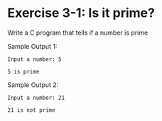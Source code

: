 # Exercise 3-1: Is it prime?

Write a C program that tells if a number is prime

Sample Output 1:

```
Input a number: 5

5 is prime

```

Sample Output 2:

```
Input a number: 21

21 is not prime

```

